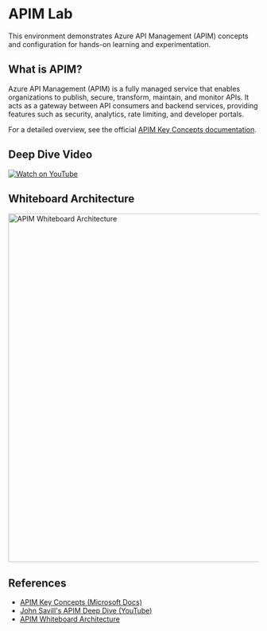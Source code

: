 # APIM Lab

This environment demonstrates Azure API Management (APIM) concepts and configuration for hands-on learning and experimentation.

## What is APIM?
Azure API Management (APIM) is a fully managed service that enables organizations to publish, secure, transform, maintain, and monitor APIs. It acts as a gateway between API consumers and backend services, providing features such as security, analytics, rate limiting, and developer portals.

For a detailed overview, see the official [APIM Key Concepts documentation](https://learn.microsoft.com/en-us/azure/api-management/api-management-key-concepts).


## Deep Dive Video

[![Watch on YouTube](https://img.youtube.com/vi/PXtFq5wmGt0/0.jpg)](https://www.youtube.com/watch?v=PXtFq5wmGt0)


## Whiteboard Architecture

<img src="https://github.com/johnthebrit/RandomStuff/raw/master/Whiteboards/AzureAPIManagement.png" alt="APIM Whiteboard Architecture" width="700"/>

## References
- [APIM Key Concepts (Microsoft Docs)](https://learn.microsoft.com/en-us/azure/api-management/api-management-key-concepts)
- [John Savill's APIM Deep Dive (YouTube)](https://www.youtube.com/watch?v=PXtFq5wmGt0)
- [APIM Whiteboard Architecture](https://github.com/johnthebrit/RandomStuff/raw/master/Whiteboards/AzureAPIManagement.png)
